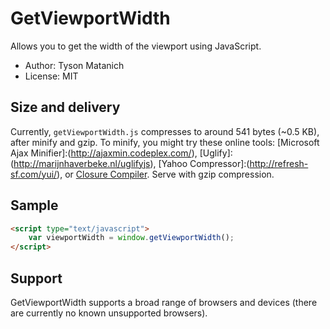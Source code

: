 ﻿# GetViewportWidth

Allows you to get the width of the viewport using JavaScript.

* Author: Tyson Matanich
* License: MIT

## Size and delivery

Currently, `getViewportWidth.js` compresses to around 541 bytes (~0.5 KB), after minify and gzip. To minify, you might try these online tools: [Microsoft Ajax Minifier]:(http://ajaxmin.codeplex.com/), [Uglify]:(http://marijnhaverbeke.nl/uglifyjs), [Yahoo Compressor]:(http://refresh-sf.com/yui/), or [Closure Compiler](http://closure-compiler.appspot.com/home). Serve with gzip compression.

## Sample


```html
<script type="text/javascript">
	var viewportWidth = window.getViewportWidth();
</script>
```

## Support

GetViewportWidth supports a broad range of browsers and devices (there are currently no known unsupported browsers).